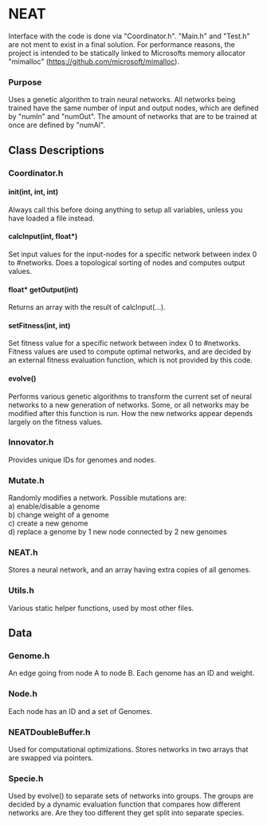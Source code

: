 # NEAT

Interface with the code is done via "Coordinator.h". "Main.h" and "Test.h" are not ment to exist in a final solution. For performance reasons, the project is intended to be statically linked to Microsofts memory allocator "mimalloc" (https://github.com/microsoft/mimalloc).

### Purpose
Uses a genetic algorithm to train neural networks. All networks being trained have the same number of input and output nodes, which are
defined by "numIn" and "numOut". The amount of networks that are to be trained at once are defined by "numAI".

## Class Descriptions

### Coordinator.h

#### init(int, int, int)
Always call this before doing anything to setup all variables, unless you have loaded a file instead.

#### calcInput(int, float*)
Set input values for the input-nodes for a specific network between index 0 to #networks. Does a topological sorting of nodes and computes output values.

#### float* getOutput(int)
Returns an array with the result of calcInput(...).

#### setFitness(int, int)
Set fitness value for a specific network between index 0 to #networks. Fitness values are used to compute optimal networks, and are decided by an external fitness evaluation function, which is not provided by this code.

#### evolve()
Performs various genetic algorithms to transform the current set of neural networks to a new generation of networks. Some, or all networks may be modified after this function is run. How the new networks appear depends largely on the fitness values.

### Innovator.h
Provides unique IDs for genomes and nodes.

### Mutate.h
Randomly modifies a network. Possible mutations are:  
a) enable/disable a genome  
b) change weight of a genome  
c) create a new genome  
d) replace a genome by 1 new node connected by 2 new genomes  

### NEAT.h
Stores a neural network, and an array having extra copies of all genomes.

### Utils.h
Various static helper functions, used by most other files.

## Data

### Genome.h
An edge going from node A to node B. Each genome has an ID and weight.

### Node.h
Each node has an ID and a set of Genomes.

### NEATDoubleBuffer.h
Used for computational optimizations. Stores networks in two arrays that are swapped via pointers.

### Specie.h
Used by evolve() to separate sets of networks into groups. The groups are decided by a dynamic evaluation function that compares how different networks are. Are they too different they get split into separate species.


